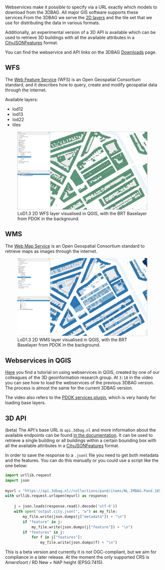 Webservices make it possible to specify via a URL exactly which models to download from the 3DBAG. All major GIS software supports these services.From the 3DBAG we serve the [2D layers](../schema/layers.md#data-layers) and the tile set that we use for distributing the data in various formats. 

Additionally, an experimental version of a 3D API is available which can be used to retrieve 3D buildings with all the available attributes in a [CityJSONFeatures](https://www.cityjson.org/specs/2.0.0/#text-sequences-and-streaming-with-cityjsonfeature) format.

You can find the webservice and API links on the 3DBAG [Downloads](https://3dbag.nl/en/download) page.

## WFS

The [Web Feature Service](https://www.ogc.org/standards/wfs) (WFS) is an Open Geospatial Consortium standard, and it describes how to query, create and modify geospatial data through the internet.

Available layers:

- lod12
- lod13
- lod22
- tiles

<figure>
  <a href="../../../images_common/wfs.png">
    <img src="../../../images_common/wfs.png" width="600" />
  </a>
  <figcaption>LoD1.3 2D WFS layer visualised in QGIS, with the BRT Baselayer from PDOK in the background.</figcaption>
</figure>

## WMS

The [Web Map Service](https://www.ogc.org/standards/wms) is an Open Geospatial Consortium standard to retrieve maps as images through the internet.

<figure>
  <a href="../../../images_common/wms.png">
    <img src="../../../images_common/wms.png" width="600" />
  </a>
  <figcaption>LoD1.3 2D WMS layer visualised in QGIS, with the BRT Baselayer from PDOK in the background.</figcaption>
</figure>

## Webservices in QGIS

[Here](https://www.youtube.com/watch?v=dWTGOm3Emw4&list=PL4POqt8zsiXFJEEF88f6uAnfuOQSAoG6l) you find a tutorial on using webservices in QGIS, created by one of our colleagues of the 3D geoinformation research group. At `3:18` in the video you can see how to load the webservices of the previous 3DBAG version. The process is almost the same for the current 3DBAG version.

The video also refers to the [PDOK services plugin](https://plugins.qgis.org/plugins/pdokservicesplugin/), which is very handy for loading base layers.


## 3D API 
(beta)
The API's base URL is  `api.3dbag.nl` and more information about the available endpoints can be found [in the documentation](https://api.3dbag.nl/api.html). It can be used to retrieve a single building or all buildings within a certain bounding box with all the available attributes in a [CityJSONFeatures](https://www.cityjson.org/specs/2.0.0/#text-sequences-and-streaming-with-cityjsonfeature) format. 

In order to save the response to a `.jsonl` file you need to get both metadata and the features. You can do this manually or you could use a script like the one below:

```python
import urllib.request
import json

myurl = "https://api.3dbag.nl//collections/pand/items/NL.IMBAG.Pand.1655100000500568"
with urllib.request.urlopen(myurl) as response:

    j = json.loads(response.read().decode('utf-8'))
    with open("output.city.jsonl", "w") as my_file:
        my_file.write(json.dumps(j["metadata"]) + "\n")
        if "feature" in j:
            my_file.write(json.dumps(j["feature"]) + "\n")
        if "features" in j:
            for f in j["features"]:
                my_file.write(json.dumps(f) + "\n")
```

This is a beta version and currently it is not OGC-compliant, but we aim for compliance in a later release. At the moment the only supported CRS is Amersfoort / RD New + NAP height (EPSG:7415).

